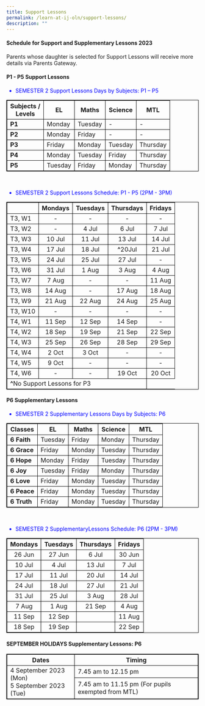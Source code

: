 ```yaml
---
title: Support Lessons
permalink: /learn-at-ij-oln/support-lessons/
description: ""
---
```

<style>
table, th,  td {
  border: 1px solid black;
  border-collapse: collapse;
}
</style>
<h4><strong>Schedule for Support and Supplementary Lessons 2023</strong></h4>
<p>Parents whose daughter is selected for Support Lessons will receive more details via Parents Gateway.</p>
<h4><strong>P1 - P5 Support Lessons</strong></h4>
<font color="blue"><ul><li>SEMESTER 2 Support Lessons Days by Subjects: P1 – P5</li></ul></font>
<table>
<tbody>
<tr>
<th>Subjects /<br>Levels</th>
<th>EL</th>
<th>Maths</th>
<th>Science</th>
<th>MTL</th>
</tr>
<tr>
<td><strong>P1</strong></td>
<td>Monday</td>
<td>Tuesday</td>
<td> - </td>
<td> - </td>
</tr>
<tr>
<td><strong>P2</strong></td>
<td>Monday</td>
<td>Friday</td>
<td> - </td>
<td> - </td>
</tr>
	<tr>
<td><strong>P3</strong></td>
<td>Friday</td>
<td>Monday</td>
<td>Tuesday</td>
<td>Thursday</td>
</tr>
<tr>
<td><strong>P4</strong></td>
<td>Monday</td>
<td>Tuesday</td>
<td>Friday</td>
<td>Thursday</td>
</tr>
<tr>
<td><strong>P5</strong></td>
<td>Tuesday</td>
<td>Friday</td>
<td>Monday</td>
<td>Thursday</td>
</tr>
</tbody></table>
<br>
<font color="blue"><ul><li>SEMESTER 2 Support Lessons Schedule: P1 - P5 (2PM - 3PM)</li></ul></font>
<table>
<tbody>
<tr>
<th></th>
<th style="text-align: center;">Mondays</th>
<th style="text-align: center;">Tuesdays</th>
<th style="text-align: center;">Thursdays</th>
<th style="text-align: center;">Fridays</th>
</tr>
<tr>
<td>T3, W1</td>
<td style="text-align: center;"> - </td>
<td style="text-align: center;"> - </td>
<td style="text-align: center;"> - </td>
<td style="text-align: center;"> - </td></tr>
<tr>
<td>T3, W2</td>
<td style="text-align: center;"> - </td>
<td style="text-align: center;">4 Jul</td>
<td style="text-align: center;">6 Jul</td>
<td style="text-align: center;">7 Jul</td>
</tr>
<tr>
<td>T3, W3</td>
<td style="text-align: center;">10 Jul</td>
<td style="text-align: center;">11 Jul</td>
<td style="text-align: center;">13 Jul</td>
<td style="text-align: center;"> 14 Jul</td>
</tr>
<tr>
<td>T3, W4</td>
<td style="text-align: center;">17 Jul</td>
<td style="text-align: center;">18 Jul</td>
<td style="text-align: center;"><b>^</b>20Jul</td>
<td style="text-align: center;">21 Jul</td>
</tr>
<tr>
<td>T3, W5</td>
<td style="text-align: center;">24 Jul</td>
<td style="text-align: center;">25 Jul</td>
<td style="text-align: center;">27 Jul</td>
<td style="text-align: center;"> - </td>
</tr>
<tr>
<td>T3, W6</td>
<td style="text-align: center;">31 Jul</td>
<td style="text-align: center;">1 Aug</td>
<td style="text-align: center;">3 Aug</td>
<td style="text-align: center;">4 Aug</td>
</tr>
<tr>
<td>T3, W7</td>
<td style="text-align: center;">7 Aug</td>
<td style="text-align: center;"> - </td>
<td style="text-align: center;"> - </td>
<td style="text-align: center;">11 Aug</td>
</tr>
<tr>
<td>T3, W8</td>
<td style="text-align: center;">14 Aug</td>
<td style="text-align: center;"> - </td>
<td style="text-align: center;">17 Aug</td>
<td style="text-align: center;">18 Aug</td>
</tr>
<tr>
<td>T3, W9</td>
<td style="text-align: center;">21 Aug</td>
<td style="text-align: center;">22 Aug</td>
<td style="text-align: center;">24 Aug</td>
<td style="text-align: center;">25 Aug</td>
</tr>
<tr>
<td>T3, W10</td>
<td style="text-align: center;"> - </td>
<td style="text-align: center;"> - </td>
<td style="text-align: center;">- </td>
<td style="text-align: center;"> - </td>
</tr>
<tr>
<td>T4, W1</td>
<td style="text-align: center;">11 Sep</td>
<td style="text-align: center;">12 Sep</td>
<td style="text-align: center;">14 Sep</td>
<td style="text-align: center;"> - </td>
</tr>
<tr>
<td>T4, W2</td>
<td style="text-align: center;">18 Sep</td>
<td style="text-align: center;">19 Sep</td>
<td style="text-align: center;">21 Sep</td>
<td style="text-align: center;">22 Sep</td>
</tr>
	<tr>
<td>T4, W3</td>
<td style="text-align: center;">25 Sep</td>
<td style="text-align: center;">26 Sep</td>
<td style="text-align: center;">28 Sep</td>
<td style="text-align: center;">29 Sep</td>
</tr>
<tr>
<td>T4, W4</td>
<td style="text-align: center;">2 Oct</td>
<td style="text-align: center;">3 Oct</td>
<td style="text-align: center;"> - </td>
<td style="text-align: center;"> - </td>
</tr>
<tr>
<td>T4, W5</td>
<td style="text-align: center;">9 Oct</td>
<td style="text-align: center;"> - </td>
<td style="text-align: center;"> - </td>
<td style="text-align: center;"> - </td>
</tr>
<tr>
<td>T4, W6</td>
<td style="text-align: center;"> - </td>
<td style="text-align: center;"> - </td>
<td style="text-align: center;">19 Oct</td>
<td style="text-align: center;">20 Oct</td>
</tr>
<tr>
	<td colspan="4"><b>^</b>No Support Lessons for P3</td>
</tr>
</tbody>
</table>

<h4><strong>P6 Supplementary Lessons</strong></h4>
<font color="blue"><ul><li>SEMESTER 2 Supplementary Lessons Days by Subjects: P6</li></ul></font>
<table>
<tbody>
<tr>
<th>Classes</th>
<th>EL</th>
<th>Maths</th>
<th>Science</th>
<th>MTL</th>
</tr>
<tr>
<td><strong>6 Faith</strong></td>
<td>Tuesday</td>
<td>Friday</td>
<td>Monday</td>
<td>Thursday</td>
</tr>
<tr>
<td><strong>6 Grace</strong></td>
<td>Friday</td>
<td>Monday</td>
<td>Tuesday</td>
<td>Thursday</td>
</tr>
<tr>
<td><strong>6 Hope</strong></td>
<td>Monday</td>
<td>Friday</td>
<td>Tuesday</td>
<td>Thursday</td>
</tr>
<tr>
<td><strong>6 Joy</strong></td>
<td>Tuesday</td>
<td>Friday</td>
<td>Monday</td>
<td>Thursday</td>
</tr>
<tr>
<td><strong>6 Love</strong></td>
<td>Friday</td>
<td>Monday</td>
<td>Tuesday</td>
<td>Thursday</td>
</tr>
<tr>
<td><strong>6 Peace</strong></td>
<td>Friday</td>
<td>Monday</td>
<td>Tuesday</td>
<td>Thursday</td>
</tr>
<tr>
<td><strong>6 Truth</strong></td>
<td>Friday</td>
<td>Monday</td>
<td>Tuesday</td>
<td>Thursday</td>
</tr>
</tbody></table>
<br>
<font color="blue"><ul><li>SEMESTER 2 SupplementaryLessons Schedule: P6 (2PM - 3PM)</li></ul></font>
<table><tbody>
<tr>
<th style="text-align: center;">Mondays</th>
<th style="text-align: center;">Tuesdays</th>
<th style="text-align: center;">Thursdays</th>
<th style="text-align: center;">Fridays</th>
</tr>
<tr>
<td style="text-align: center;">26 Jun</td>
<td style="text-align: center;">27 Jun</td>
<td style="text-align: center;">6 Jul</td>
<td style="text-align: center;">30 Jun</td>
</tr>
<tr>
<td style="text-align: center;">10 Jul</td>
<td style="text-align: center;">4 Jul</td>
<td style="text-align: center;">13 Jul</td>
<td style="text-align: center;">7 Jul</td>
</tr>
<tr>
<td style="text-align: center;">17 Jul</td>
<td style="text-align: center;">11 Jul</td>
<td style="text-align: center;">20 Jul</td>
<td style="text-align: center;">14 Jul</td>
</tr>
<tr>
<td style="text-align: center;">24 Jul</td>
<td style="text-align: center;">18 Jul</td>
<td style="text-align: center;">27 Jul</td>
<td style="text-align: center;">21 Jul</td>
</tr>
<tr>
<td style="text-align: center;">31 Jul</td>
<td style="text-align: center;">25 Jul</td>
<td style="text-align: center;">3 Aug</td>
<td style="text-align: center;">28 Jul </td>
</tr>
<tr>
<td style="text-align: center;">7 Aug</td>
<td style="text-align: center;">1 Aug</td>
<td style="text-align: center;">21 Sep</td>
<td style="text-align: center;">4 Aug</td>
</tr>
<tr>
<td style="text-align: center;">11 Sep</td>
<td style="text-align: center;">12 Sep</td>
<td style="text-align: center;"></td>
<td style="text-align: center;">11 Aug</td>
</tr>
	<tr>
<td style="text-align: center;">18 Sep</td>
<td style="text-align: center;">19 Sep</td>
<td style="text-align: center;"></td>
<td style="text-align: center;">22 Sep</td>
</tr>
</tbody>
</table>

<h4><strong>SEPTEMBER HOLIDAYS Supplementary Lessons: P6</strong></h4>
<table>
<tbody>
<tr>
<th>Dates</th>
<th>Timing</th>
</tr>
<tr>
<td rowspan="2">4 September 2023 (Mon) <br>
5 September 2023 (Tue)</td>
<td>7.45 am to 12.15 pm
</td>
</tr>
	<tr><td>7.45 am to 11.15 pm (For pupils exempted from MTL)</td></tr>
</tbody>
</table>